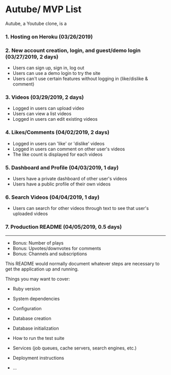 # Autube/ MVP List
Autube, a Youtube clone, is a 
### 1. Hosting on Heroku (03/26/2019)

### 2. New account creation, login, and guest/demo login (03/27/2019, 2 days)

* Users can sign up, sign in, log out
* Users can use a demo login to try the site
* Users can't use certain features without logging in (like/dislike  & comment)

### 3. Videos (03/29/2019, 2 days)

* Logged in users can upload video
* Users can view a list videos
* Logged in users can edit existing videos

### 4. Likes/Comments (04/02/2019, 2 days)

* Logged in users can 'like' or 'dislike' videos
* Logged in users can comment on other user's videos
* The like count is displayed for each videos

### 5. Dashboard and Profile (04/03/2019, 1 day)

* Users have a private dashboard of other user's videos
* Users have a public profile of their own videos

### 6. Search Videos (04/04/2019, 1 day)

* Users can search for other videos through text to see that user's uploaded videos

### 7. Production README (04/05/2019, 0.5 days)




------------------------------------------------------------------------------------------------------------------------------






* Bonus: Number of plays
* Bonus: Upvotes/downvotes for comments
* Bonus: Channels and subscriptions



This README would normally document whatever steps are necessary to get the
application up and running.

Things you may want to cover:

* Ruby version

* System dependencies

* Configuration

* Database creation

* Database initialization

* How to run the test suite

* Services (job queues, cache servers, search engines, etc.)

* Deployment instructions

* ...
